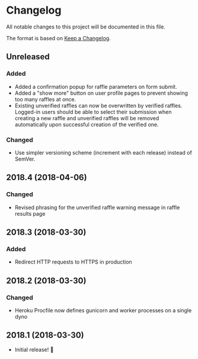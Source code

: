 # Changelog
All notable changes to this project will be documented in this file.

The format is based on [Keep a Changelog](http://keepachangelog.com/en/1.0.0/).

## Unreleased
### Added
- Added a confirmation popup for raffle parameters on form submit.
- Added a "show more" button on user profile pages to prevent showing too many raffles at once.
- Existing unverified raffles can now be overwritten by verified raffles. Logged-in users should be able to select their submission when creating a new raffle and unverified raffles will be removed automatically upon successful creation of the verified one.

### Changed
- Use simpler versioning scheme (increment with each release) instead of SemVer.

## 2018.4 (2018-04-06)
### Changed
- Revised phrasing for the unverified raffle warning message in raffle results page

## 2018.3 (2018-03-30)
### Added
- Redirect HTTP requests to HTTPS in production

## 2018.2 (2018-03-30)
### Changed
- Heroku Procfile now defines gunicorn and worker processes on a single dyno

## 2018.1 (2018-03-30)
- Initial release! :tada:
